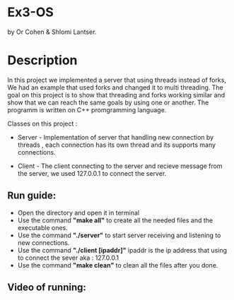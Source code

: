 # Ex3-OS
by Or Cohen & Shlomi Lantser.

# Description
In this project we implemented a server that using threads instead of forks,
We had an example that used forks and changed it to multi threading.
The goal on this project is to show that threading and forks working similar and show that we can reach the same goals by using one or another.
The programm is written on C++ promgramming language.

Classes on this project :
                  
* Server - Implementation of server that handling new connection by threads , each connection has its own thread and its supports many connections.
                  
* Client - The client connecting to the server and recieve message from the server, we used 127.0.0.1 to connect the server.
                 
## Run guide:

* Open the directory and open it in terminal
* Use the command **"make all"** to create all the needed files and the executable ones.
* Use the command **"./server"** to start server receiving and listening to new connections.
* Use the command **"./client [ipaddr]"** ipaddr is the ip address that using to connect the sever aka : 127.0.0.1
* Use the command **"make clean"** to clean all the files after you done.


## Video of running:



                 
                 
